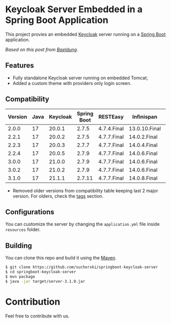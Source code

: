 # Keycloak Server Embedded in a Spring Boot Application

This project provies an embedded [Keycloak](https://www.keycloak.org) server running on a [Spring Boot](https://spring.io/projects/spring-boot) application.

_Based on this post from [Baeldung](https://www.baeldung.com/keycloak-embedded-in-spring-boot-app)._

## Features

- Fully standalone Keycloak server running on embedded Tomcat;
- Added a custom theme with providers only login screen.

## Compatibility

| Version | Java | Keycloak | Spring Boot | RESTEasy | Infinispan | Liquibase |
| - | - | - | - | - | - | - |
| 2.0.0 | 17 | 20.0.1 | 2.7.5 | 4.7.4.Final | 13.0.10.Final | Unused |
| 2.2.1 | 17 | 20.0.2 | 2.7.5 | 4.7.7.Final | 14.0.2.Final | Unused |
| 2.2.3 | 17 | 20.0.3 | 2.7.7 | 4.7.7.Final | 14.0.4.Final | Unused |
| 2.2.4 | 17 | 20.0.5 | 2.7.9 | 4.7.7.Final | 14.0.6.Final | Unused |
| 3.0.0 | 17 | 21.0.0 | 2.7.9 | 4.7.7.Final | 14.0.6.Final | 4.16.1 |
| 3.0.2 | 17 | 21.0.2 | 2.7.9 | 4.7.7.Final | 14.0.6.Final | 4.16.1 |
| 3.1.0 | 17 | 21.1.1 | 2.7.11 | 4.7.7.Final | 14.0.8.Final | 4.20.0 |

* Removed older versions from compatibility table keeping last 2 major version. For olders, check the [tags](https://github.com/suchorski/springboot-keycloak-server/tags) section.

## Configurations

You can customize the server by changing the `application.yml` file inside `resources` folder.

## Building

You can clone this repo and build it using the [Maven](https://maven.apache.org/).

```bash
$ git clone https://github.com/suchorski/springboot-keycloak-server
$ cd springboot-keycloak-server
$ mvn package
$ java -jar target/server-3.1.0.jar
```

# Contribution

Feel free to contribute with us.
